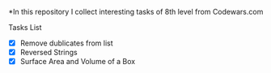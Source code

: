 *In this repository I collect interesting tasks of 8th level from Codewars.com

Tasks List
*[x] Remove dublicates from list
*[x] Reversed Strings
*[x] Surface Area and Volume of a Box
